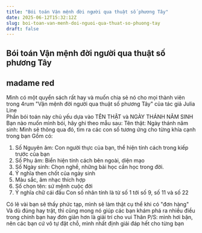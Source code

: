 ```yaml
---
title: "Bói toán Vận mệnh đời người qua thuật số phương Tây"
date: 2025-06-12T15:32:12Z
slug: boi-toan-van-menh-doi-nguoi-qua-thuat-so-phuong-tay
draft: false
---
```


## Bói toán Vận mệnh đời người qua thuật số phương Tây

## madame red

Mình có một quyển sách rất hay và muốn chia sẻ nó cho mọi thành viên trong 4rum
"Vận mệnh đời người qua thuật số phương Tây" của tác giả Julia Line  
Phần bói toán này chủ yếu dựa vào TÊN THẬT và NGÀY THÁNH NĂM SINH
Bạn nào muốn mình bói, hãy ghi theo mẫu sau:
Tên thật:
Ngày thánh năm sinh:
Mình sẽ thông qua đó, tìm ra các con số tương ứng cho từng khía cạnh trong bạn
Gồm có:
1. Số Nguyên âm: Con người thực của bạn, thể hiện tính cách trong kiếp trước của bạn
2. Số Phụ âm: Biển hiện tính cách bên ngoài, diện mạo
3. Số Ngày sinh: Chọn nghề, những bài học cần học trong đời.
4. Ý nghĩa then chốt của ngày sinh
5. Màu sắc, âm nhạc thích hợp
6. Số chọn tên: sứ mệnh cuộc đời
7. Ý nghĩa chữ cái đầu
Con số nhân tính là từ số 1 tới số 9, số 11 và số 22
 
Có lẽ vài bạn sẽ thấy phức tạp, mình sẽ làm thật cụ thể khi có "đơn hàng"
Và dù đúng hay trật, thì cũng mong nó giúp các bạn khám phá ra nhiều điều trong chính bạn hay đơn giản hơn là giải trí cho vui
Thân
P/S: mình hơi bận, nên các bạn cứ vô tự đặt chỗ, mình nhất định giải đáp hết cho từng bạn